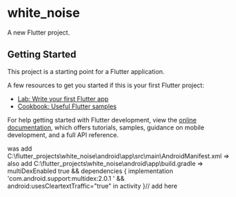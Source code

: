 # white_noise

A new Flutter project.

## Getting Started

This project is a starting point for a Flutter application.

A few resources to get you started if this is your first Flutter project:

- [Lab: Write your first Flutter app](https://docs.flutter.dev/get-started/codelab)
- [Cookbook: Useful Flutter samples](https://docs.flutter.dev/cookbook)

For help getting started with Flutter development, view the
[online documentation](https://docs.flutter.dev/), which offers tutorials,
samples, guidance on mobile development, and a full API reference.

was add C:\flutter_projects\white_noise\android\app\src\main\AndroidManifest.xml => <uses-permission android:name="android.permission.FOREGROUND_SERVICE" />
also add C:\flutter_projects\white_noise\android\app\build.gradle => multiDexEnabled true  && dependencies {
    implementation 'com.android.support:multidex:2.0.1 ' &&  android:usesCleartextTraffic="true" in activity
}// add here